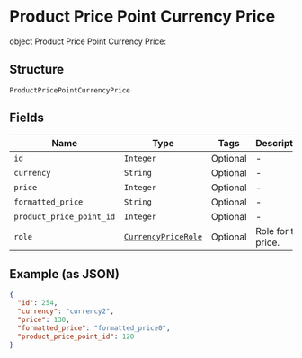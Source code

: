 
# Product Price Point Currency Price

object Product Price Point Currency Price:

## Structure

`ProductPricePointCurrencyPrice`

## Fields

| Name | Type | Tags | Description |
|  --- | --- | --- | --- |
| `id` | `Integer` | Optional | - |
| `currency` | `String` | Optional | - |
| `price` | `Integer` | Optional | - |
| `formatted_price` | `String` | Optional | - |
| `product_price_point_id` | `Integer` | Optional | - |
| `role` | [`CurrencyPriceRole`](../../doc/models/currency-price-role.md) | Optional | Role for the price. |

## Example (as JSON)

```json
{
  "id": 254,
  "currency": "currency2",
  "price": 130,
  "formatted_price": "formatted_price0",
  "product_price_point_id": 120
}
```

